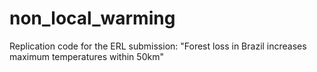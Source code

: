 # non_local_warming
Replication code for the ERL submission: "Forest loss in Brazil increases maximum temperatures within 50km"
